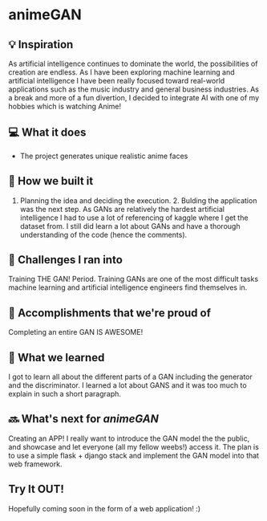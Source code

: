# animeGAN

## 💡 Inspiration

As artificial intelligence continues to dominate the world, the possibilities of creation are endless. As I have been exploring machine learning and artificial intelligence I have been really focused toward real-world applications such as the music industry and general business industries. As a break and more of a fun divertion, I decided to integrate AI with one of my hobbies which is watching Anime! 

## 💻 What it does
- The project generates unique realistic anime faces

## 🔨 How we built it

1. Planning the idea and deciding the execution. 2. Bulding the application was the next step. As GANs are relatively the hardest artificial intelligence I had to use a lot of referencing of kaggle where I get the dataset from. I still did learn a lot about GANs and have a thorough understanding of the code (hence the comments). 

## 🧠 Challenges I ran into
Training THE GAN! Period. Training GANs are one of the most difficult tasks machine learning and artificial intelligence engineers find themselves in. 

## 🏅 Accomplishments that we're proud of

Completing an entire GAN IS AWESOME!

## 📖 What we learned

I got to learn all about the different parts of a GAN including the generator and the discriminator. I learned a lot about GANS and it was too much to explain in such a short paragraph.

## 🔜 What's next for _animeGAN_

Creating an APP! I really want to introduce the GAN model the the public, and showcase and let everyone (all my fellow weebs!) access it. The plan is to use a simple flask + django stack and implement the GAN model into that web framework.

## Try It OUT!
Hopefully coming soon in the form of a web application! :)
